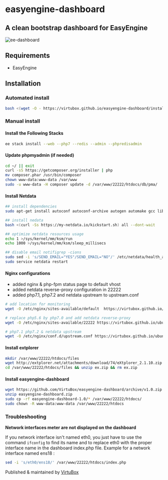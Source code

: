 
# easyengine-dashboard

## A clean bootstrap dashboard for EasyEngine

![ee-dashboard](https://raw.githubusercontent.com/VirtuBox/easyengine-dashboard/master/ee-dashboard.png)

## Requirements

- EasyEngine

## Installation

### Automated install 

```bash
bash <(wget -O - https://virtubox.github.io/easyengine-dashboard/install.sh)
```

### Manual install 

#### Install the Following Stacks

```bash
ee stack install --web --php7 --redis --admin --phpredisadmin
```

#### Update phpmyadmin (if needed)

```bash
cd ~/ || exit
curl -sS https://getcomposer.org/installer | php
mv composer.phar /usr/bin/composer
chown www-data:www-data /var/www
sudo -u www-data -H composer update -d /var/www/22222/htdocs/db/pma/
```

#### Install Netdata

```bash
## install dependencies
sudo apt-get install autoconf autoconf-archive autogen automake gcc libmnl-dev lm-sensors make nodejs pkg-config python python-mysqldb python-psycopg2 python-pymongo python-yaml uuid-dev zlib1g-dev -y

## install nedata
bash <(curl -Ss https://my-netdata.io/kickstart.sh) all --dont-wait

## optimize netdata resources usage
echo 1 >/sys/kernel/mm/ksm/run
echo 1000 >/sys/kernel/mm/ksm/sleep_millisecs

## disable email notifigrep -cions
sudo sed -i 's/SEND_EMAIL="YES"/SEND_EMAIL="NO"/' /etc/netdata/health_alarm_notify.conf
sudo service netdata restart
```

#### Nginx configurations 

* added nginx & php-fpm status page to default vhost
* added netdata reverse-proxy configuration in 22222
* added php7.1, php7.2 and netdata upstream to upstream.conf

```bash
# add location for monitoring
wget -O /etc/nginx/sites-available/default  https://virtubox.github.io/ubuntu-nginx-web-server/files/etc/nginx/sites-available/default

# replace php5.6 by php7.0 and add netdata reverse-proxy
wget -O /etc/nginx/sites-available/22222 https://virtubox.github.io/ubuntu-nginx-web-server/files/etc/nginx/sites-available/22222

# php7.1 php7.2 & netdata upstream
wget -O /etc/nginx/conf.d/upstream.conf https://virtubox.github.io/ubuntu-nginx-web-server/files/etc/nginx/conf.d/upstream.conf
```

#### Install extplorer

```bash
mkdir /var/www/22222/htdocs/files
wget http://extplorer.net/attachments/download/74/eXtplorer_2.1.10.zip -O /var/www/22222/htdocs/files/ex.zip
cd /var/www/22222/htdocs/files && unzip ex.zip && rm ex.zip
```

#### Install easyengine-dashboard

```bash
wget https://github.com/VirtuBox/easyengine-dashboard/archive/v1.0.zip -O easyengine-dashboard.zip
unzip easyengine-dashboard.zip
sudo cp -rf easyengine-dashboard-1.0/* /var/www/22222/htdocs/
sudo chown -R www-data:www-data /var/www/22222/htdocs
```

### Troubleshooting

**Network interfaces meter are not displayed on the dashboard**

If you network interface isn't named eth0, you just have to use the command `ifconfig` to find its name and to replace eth0 with the proper interface name in the dashboard index.php file.
Example for a network interface named ens18 : 

```bash 
sed -i 's/eth0/ens18/' /var/www/22222/htdocs/index.php
``` 



Published & maintained by [VirtuBox](https://virtubox.net)